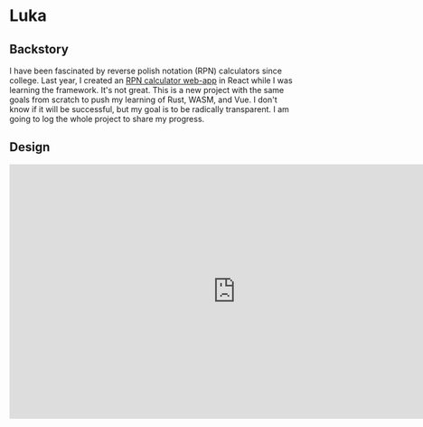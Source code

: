 # Luka

## Backstory

I have been fascinated by reverse polish notation (RPN) calculators since college. Last year, I created an [RPN calculator web-app](http://rpn.herokuapp.com/) in React while I was learning the framework. It's not great. This is a new project with the same goals from scratch to push my learning of Rust, WASM, and Vue. I don't know if it will be successful, but my goal is to be radically transparent. I am going to log the whole project to share my progress.  

## Design

<iframe style="border: none;" width="800" height="450" src="https://www.figma.com/embed?embed_host=share&url=https%3A%2F%2Fwww.figma.com%2Ffile%2FrhgSHZhr0glvEwKqDv99rp%2FLuka%3Fnode-id%3D0%253A1" allowfullscreen></iframe>
